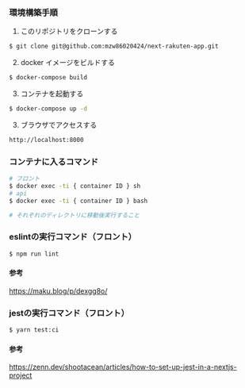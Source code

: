 ### 環境構築手順

1. このリポジトリをクローンする

```bash
$ git clone git@github.com:mzw86020424/next-rakuten-app.git
```


2. docker イメージをビルドする

```bash
$ docker-compose build
```

3. コンテナを起動する

```bash
$ docker-compose up -d
```

3. ブラウザでアクセスする

```bash
http://localhost:8000
```

### コンテナに入るコマンド

```bash
# フロント
$ docker exec -ti { container ID } sh
# api
$ docker exec -ti { container ID } bash

# それぞれのディレクトリに移動後実行すること
```

### eslintの実行コマンド（フロント）

```bash
$ npm run lint
```
#### 参考
https://maku.blog/p/dexgg8o/


### jestの実行コマンド（フロント）
```bash
$ yarn test:ci
```
#### 参考
https://zenn.dev/shootacean/articles/how-to-set-up-jest-in-a-nextjs-project
